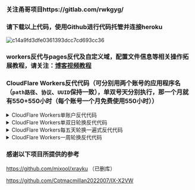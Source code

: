 ### 关注甬哥项目https://gitlab.com/rwkgyg/

### 请下载以上代码，使用Github进行代码托管并连接heroku
![c14a9fd3dfe0361393dcc7cd693cc36](https://user-images.githubusercontent.com/107276912/173172932-142f6c9a-7f7f-424b-a178-aa43772a7511.png)


### workers反代与pages反代及自定义域，配置文件信息等相关操作拓展教程，请关注：[博客视频教程](https://ygkkk.blogspot.com/2022/05/heroku-cloudflare-workers-pages.html)


### CloudFlare Workers反代代码（可分别用两个账号的应用程序名（`path路径`、`协议`、`UUID`保持一致），单双号天分别执行，那一个月就有550+550小时（每个账号一个月免费使用550小时））
<details>
<summary>CloudFlare Workers单账户反代代码</summary>

```js
addEventListener(
    "fetch",event => {
        let url=new URL(event.request.url);
        url.hostname="cjhgfc.herokuapp.com";
        let request=new Request(url,event.request);
        event. respondWith(
            fetch(request)
        )
    }
)
```
</details>

<details>
<summary>CloudFlare Workers单双日轮换反代代码</summary>

```js
const SingleDay = 'app0.herokuapp.com'
const DoubleDay = 'app1.herokuapp.com'
addEventListener(
    "fetch",event => {
    
        let nd = new Date();
        if (nd.getDate()%2) {
            host = SingleDay
        } else {
            host = DoubleDay
        }
        
        let url=new URL(event.request.url);
        url.hostname=host;
        let request=new Request(url,event.request);
        event. respondWith(
            fetch(request)
        )
    }
)
```
</details>

<details>
<summary>CloudFlare Workers每五天轮换一遍式反代代码</summary>

```js
const Day0 = 'app0.herokuapp.com'
const Day1 = 'app1.herokuapp.com'
const Day2 = 'app2.herokuapp.com'
const Day3 = 'app3.herokuapp.com'
const Day4 = 'app4.herokuapp.com'
addEventListener(
    "fetch",event => {
    
        let nd = new Date();
        let day = nd.getDate() % 5;
        if (day === 0) {
            host = Day0
        } else if (day === 1) {
            host = Day1
        } else if (day === 2) {
            host = Day2
        } else if (day === 3){
            host = Day3
        } else if (day === 4){
            host = Day4
        } else {
            host = Day1
        }
        
        let url=new URL(event.request.url);
        url.hostname=host;
        let request=new Request(url,event.request);
        event. respondWith(
            fetch(request)
        )
    }
)
```
</details>

<details>
<summary>CloudFlare Workers一周轮换反代代码</summary>

```js
const Day0 = 'app0.herokuapp.com'
const Day1 = 'app1.herokuapp.com'
const Day2 = 'app2.herokuapp.com'
const Day3 = 'app3.herokuapp.com'
const Day4 = 'app4.herokuapp.com'
const Day5 = 'app5.herokuapp.com'
const Day6 = 'app6.herokuapp.com'
addEventListener(
    "fetch",event => {
    
        let nd = new Date();
        let day = nd.getDay();
        if (day === 0) {
            host = Day0
        } else if (day === 1) {
            host = Day1
        } else if (day === 2) {
            host = Day2
        } else if (day === 3){
            host = Day3
        } else if (day === 4) {
            host = Day4
        } else if (day === 5) {
            host = Day5
        } else if (day === 6) {
            host = Day6
        } else {
            host = Day1
        }
        
        let url=new URL(event.request.url);
        url.hostname=host;
        let request=new Request(url,event.request);
        event. respondWith(
            fetch(request)
        )
    }
)
```
</details>

### 感谢以下项目所提供的参考

https://github.com/mixool/xrayku  （已删库）

https://github.com/Cptmacmillan2022007/IX-X2VW


